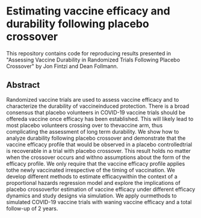 # Estimating vaccine efficacy and durability following placebo crossover

This repository contains code for reproducing results presented in "Assessing Vaccine Durability in Randomized Trials Following Placebo Crossover" by Jon Fintzi and Dean Follmann. 

## Abstract

Randomized vaccine trials are used to assess vaccine efficacy and to characterize the durability of vaccineinduced protection. There is a broad consensus that placebo volunteers in COVID-19 vaccine trials should be offereda vaccine once efficacy has been established. This will likely lead to most placebo volunteers crossing over to thevaccine arm, thus complicating the assessment of long term durability. We show how to analyze durability following placebo crossover and demonstrate that the vaccine efficacy profile that would be observed in a placebo controlledtrial is recoverable in a trial with placebo crossover. This result holds no matter when the crossover occurs and withno assumptions about the form of the efficacy profile. We only require that the vaccine efficacy profile applies tothe newly vaccinated irrespective of the timing of vaccination. We develop different methods to estimate efficacywithin the context of a proportional hazards regression model and explore the implications of placebo crossoverfor estimation of vaccine efficacy under different efficacy dynamics and study designs via simulation. We apply ourmethods to simulated COVID-19 vaccine trials with waning vaccine efficacy and a total follow-up of 2 years.
